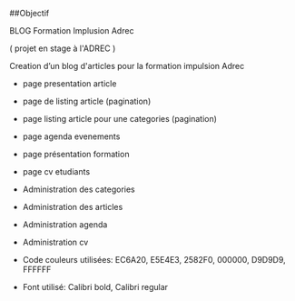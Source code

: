 ##Objectif


BLOG Formation Implusion Adrec

( projet en stage à l'ADREC )


Creation d’un blog d'articles pour la formation impulsion Adrec

- page presentation article
- page de listing article (pagination)
- page listing article pour une categories (pagination)
- page agenda evenements
- page présentation formation
- page cv etudiants
- Administration des categories
- Administration des articles
- Administration agenda 
- Administration cv 


- Code couleurs utilisées: EC6A20, E5E4E3, 2582F0, 000000, D9D9D9, FFFFFF
- Font utilisé: Calibri bold, Calibri regular